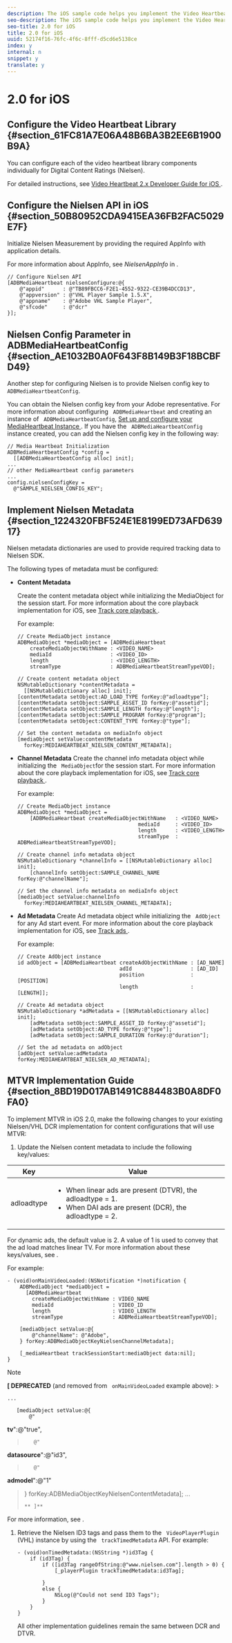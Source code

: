 ```yaml
---
description: The iOS sample code helps you implement the Video Heartbeat Library for Nielsen and configure opt-in/opt-out for Nielsen data collection.
seo-description: The iOS sample code helps you implement the Video Heartbeat Library for Nielsen and configure opt-in/opt-out for Nielsen data collection.
seo-title: 2.0 for iOS
title: 2.0 for iOS
uuid: 52174f16-76fc-4f6c-8fff-d5cd6e5138ce
index: y
internal: n
snippet: y
translate: y
---
```


# 2.0 for iOS


## Configure the Video Heartbeat Library {#section_61FC81A7E06A48B6BA3B2EE6B1900B9A}

You can configure each of the video heartbeat library components individually for Digital Content Ratings (Nielsen). 

For detailed instructions, see [ Video Heartbeat 2.x Developer Guide for iOS ](https://marketing.adobe.com/resources/help/en_US/sc/appmeasurement/hbvideo/ios_2.0/). 

## Configure the Nielsen API in iOS {#section_50B80952CDA9415EA36FB2FAC5029E7F}

Initialize Nielsen Measurement by providing the required AppInfo with application details. 

For more information about AppInfo, see *NielsenAppInfo* in [](../../../nielsen-partnership/c_dcr_coll-data-vars.md). 
```
// Configure Nielsen API 
[ADBMediaHeartbeat nielsenConfigure:@{ 
    @"appid"      : @"TB89FBCC6-F2E1-4552-9322-CE39B4DCCD13", 
    @"appversion" : @"VHL Player Sample 1.5.X", 
    @"appname"    : @"Adobe VHL Sample Player", 
    @"sfcode"     : @"dcr" 
}];
```


## Nielsen Config Parameter in ADBMediaHeartbeatConfig {#section_AE1032B0A0F643F8B149B3F18BCBFD49}

Another step for configuring Nielsen is to provide Nielsen config key to ` ADBMediaHeartbeatConfig`. 

You can obtain the Nielsen config key from your Adobe representative. For more information about configuring ` ADBMediaHeartbeat` and creating an instance of ` ADBMediaHeartbeatConfig`, [ Set up and configure your MediaHeartbeat Instance ](https://marketing.adobe.com/resources/help/en_US/sc/appmeasurement/hbvideo/ios_2.0/t_vhl_set-up-vid-track-feat_ios.html). If you have the ` ADBMediaHeartbeatConfig` instance created, you can add the Nielsen config key in the following way: 
```
// Media Heartbeat Initialization 
ADBMediaHeartbeatConfig *config =  
  [[ADBMediaHeartbeatConfig alloc] init]; 
... 
// other MediaHeartbeat config parameters 
... 
config.nielsenConfigKey =  
  @"SAMPLE_NIELSEN_CONFIG_KEY";
```


## Implement Nielsen Metadata {#section_1224320FBF524E1E8199ED73AFD63917}

Nielsen metadata dictionaries are used to provide required tracking data to Nielsen SDK. 

The following types of metadata must be configured: 


* **Content Metadata** 

  Create the content metadata object while initializing the MediaObject for the session start. For more information about the core playback implementation for iOS, see [ Track core playback ](https://marketing.adobe.com/resources/help/en_US/sc/appmeasurement/hbvideo/ios_2.0/t_vhl_track-core-playback_ios.html). 

  For example: 
  ```
  // Create MediaObject instance 
  ADBMediaObject *mediaObject = [ADBMediaHeartbeat  
      createMediaObjectWithName : <VIDEO_NAME> 
      mediaId                   : <VIDEO_ID> 
      length                    : <VIDEO_LENGTH> 
      streamType                : ADBMediaHeartbeatStreamTypeVOD]; 
   
  // Create content metadata object 
  NSMutableDictionary *contentMetadata =  
    [[NSMutableDictionary alloc] init]; 
  [contentMetadata setObject:AD_LOAD_TYPE forKey:@"adloadtype"]; 
  [contentMetadata setObject:SAMPLE_ASSET_ID forKey:@"assetid"]; 
  [contentMetadata setObject:SAMPLE_LENGTH forKey:@"length"]; 
  [contentMetadata setObject:SAMPLE_PROGRAM forKey:@"program"]; 
  [contentMetadata setObject:CONTENT_TYPE forKey:@"type"]; 
   
  // Set the content metadata on mediaInfo object 
  [mediaObject setValue:contentMetadata  
    forKey:MEDIAHEARTBEAT_NIELSEN_CONTENT_METADATA]; 
  
  ```


* **Channel Metadata** Create the channel info metadata object while initializing the ` MediaObject`for the session start. For more information about the core playback implementation for iOS, see [ Track core playback ](https://marketing.adobe.com/resources/help/en_US/sc/appmeasurement/hbvideo/ios_2.0/t_vhl_track-core-playback_ios.html). 

  For example: 
  ```
  // Create MediaObject instance 
  ADBMediaObject *mediaObject =  
      [ADBMediaHeartbeat createMediaObjectWithName   : <VIDEO_NAME> 
                                         mediaId     : <VIDEO_ID> 
                                         length      : <VIDEO_LENGTH> 
                                         streamType  : ADBMediaHeartbeatStreamTypeVOD]; 
   
  // Create channel info metadata object 
  NSMutableDictionary *channelInfo = [[NSMutableDictionary alloc] init]; 
      [channelInfo setObject:SAMPLE_CHANNEL_NAME forKey:@"channelName"]; 
   
  // Set the channel info metadata on mediaInfo object 
  [mediaObject setValue:channelInfo  
    forKey:MEDIAHEARTBEAT_NIELSEN_CHANNEL_METADATA];
  ```


* **Ad Metadata** Create Ad metadata object while initializing the ` AdObject` for any Ad start event. For more information about the core playback implementation for iOS, see [ Track ads ](https://marketing.adobe.com/resources/help/en_US/sc/appmeasurement/hbvideo/ios_2.0/t_vhl_track-ads_ios.html). 

  For example: 
  ```
  // Create AdObject instance 
  id adObject = [ADBMediaHeartbeat createAdObjectWithName : [AD_NAME] 
                                   adId                   : [AD_ID] 
                                   position               : [POSITION] 
                                   length                 : [LENGTH]]; 
   
  // Create Ad metadata object 
  NSMutableDictionary *adMetadata = [[NSMutableDictionary alloc] init]; 
      [adMetadata setObject:SAMPLE_ASSET_ID forKey:@"assetid"]; 
      [adMetadata setObject:AD_TYPE forKey:@"type"]; 
      [adMetadata setObject:SAMPLE_DURATION forKey:@"duration"]; 
   
  // Set the ad metadata on adObject 
  [adObject setValue:adMetadata forKey:MEDIAHEARTBEAT_NIELSEN_AD_METADATA];
  ```




## MTVR Implementation Guide {#section_8BD19D017AB1491C884483B0A8DF0FA0}

To implement MTVR in iOS 2.0, make the following changes to your existing Nielsen/VHL DCR implementation for content configurations that will use MTVR: 


1. Update the Nielsen content metadata to include the following key/values: 

<table id="table_FDBC2B510B534102B77DEFE2859F79B5"> 
 <thead> 
  <tr> 
   <th colname="col1" class="entry"> Key </th> 
   <th colname="col2" class="entry"> Value </th> 
  </tr> 
 </thead>
 <tbody> 
  <tr> 
   <td colname="col1"> <p> <span class="codeph"> adloadtype </span> </p> </td> 
   <td colname="col2"> <p> 
     <ul id="ul_E88C044C921B416DBCBB34DF29FC103D"> 
      <li id="li_C97E7E25532E40D48B109E61B09F1C67">When linear ads are present (DTVR), the <span class="codeph"> adloadtype </span> = 1. </li> 
      <li id="li_DC9FC0FC4F0B402884D2944886E3CF38">When DAI ads are present (DCR), the <span class="codeph"> adloadtype </span> = 2. </li> 
     </ul> </p> </td> 
  </tr> 
 </tbody> 
</table>

   For dynamic ads, the default value is 2. A value of 1 is used to convey that the ad load matches linear TV. For more information about these keys/values, see [](../../../nielsen-partnership/c_dcr_implementation/c_dcr_dtvr.md). 

   For example: 
   ```
   - (void)onMainVideoLoaded:(NSNotification *)notification { 
       ADBMediaObject *mediaObject =  
         [ADBMediaHeartbeat  
           createMediaObjectWithName : VIDEO_NAME 
           mediaId                   : VIDEO_ID 
           length                    : VIDEO_LENGTH 
           streamType                : ADBMediaHeartbeatStreamTypeVOD]; 
    
       [mediaObject setValue:@{ 
           @"channelName": @"Adobe", 
       } forKey:ADBMediaObjectKeyNielsenChannelMetadata]; 
    
       [_mediaHeartbeat trackSessionStart:mediaObject data:nil]; 
   }
   ```


   >[!NOTE]
   >
   >**[ DEPRECATED** (and removed from ` onMainVideoLoaded` example above):    >
   >```
   >... 
   > 
   >    [mediaObject setValue:@{ 
   >        @" 
<b>tv</b>":@"true", 
   >        @" 
<b>datasource</b>":@"id3", 
   >        @" 
<b>admodel</b>":@"1" 
   >    } 
   >    forKey:ADBMediaObjectKeyNielsenContentMetadata]; 
   >...
   >```
   >** ]**

   For more information, see [](../../../nielsen-partnership/c_dcr_coll-data-vars.md). 

1. Retrieve the Nielsen ID3 tags and pass them to the ` VideoPlayerPlugin` (VHL) instance by using the ` trackTimedMetadata` API. For example: 
   ```
   - (void)onTimedMetadata:(NSString *)id3Tag { 
       if (id3Tag) { 
           if ([id3Tag rangeOfString:@"www.nielsen.com"].length > 0) { 
               [_playerPlugin trackTimedMetadata:id3Tag]; 
                
           } 
           else { 
               NSLog(@"Could not send ID3 Tags"); 
           } 
       } 
   }
   ```


   All other implementation guidelines remain the same between DCR and DTVR. 


